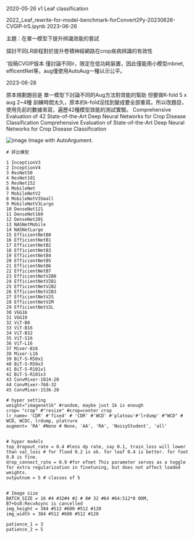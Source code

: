 2020-05-26 v1 Leaf classification

2022_Leaf_rewrite-for-model-benchmark-forConvert2Py-20230626-CVGIP-lrS.ipynb
2023-06-26

主題：在單一模型下提升辨識效能的嘗試

探討不同LR排程對於提升卷積神經網路在crop疾病辨識的有效性

'投稿CVGIP版本 僅討論不同lr，限定在低功耗裝置，因此僅能用小模型mbnet, efficentNet等，aug僅使用AutoAug一種以示公平。

2023-06-28

原本規劃題目是 單一模型下討論不同的Aug方法對效能的幫助 但要做K-fold 5 x aug 2~4種 訓練時間太久，原本的k-fold沒找到變成要全部重寫。所以改題目，使用先前的數據來寫，遍歷42種模型效能的測試實驗。 Comprehensive Evaluation of 42 State-of-the-Art Deep Neural Networks for Crop Disease Classification Comprehensive Evaluation of State-of-the-Art Deep Neural Networks for Crop Disease Classification

![image](https://github.com/user-attachments/assets/0c6f38a7-4f17-4c01-bae0-78dee044ef00)
Image with AutoArgument.

```
# 評比模型

1 InceptionV3
2 InceptionV4
3 ResNet50
4 ResNet101
5 ResNet152
6 MobileNet
7 MobileNetV2
8 MobileNetV3Small
9 MobileNetV3Large
10 DenseNet121
11 DenseNet169
12 DenseNet201
13 NASNetMobile
14 NASNetLarge
15 EfficientNetB0
16 EfficientNetB1
17 EfficientNetB2
18 EfficientNetB3
19 EfficientNetB4
20 EfficientNetB5
21 EfficientNetB6
22 EfficientNetB7
23 EfficientNetV2B0
24 EfficientNetV2B1
25 EfficientNetV2B2
26 EfficientNetV2B3
27 EfficientNetV2S
28 EfficientNetV2M
29 EfficientNetV2L
30 VGG16
31 VGG19
32 ViT-B8
33 ViT-B16
34 ViT-B32
35 ViT-S16
36 ViT-L16
37 Mixer-B16
38 Mixer-L16
39 BiT-S-R50x1
40 BiT-S-R50x3
41 BiT-S-R101x1
42 BiT-S-R101x3
43 ConvMixer-1024-20
44 ConvMixer-768-32
45 ConvMixer-1536-20
```



```
# hyper setting
weight="imagenet1k" #random, maybe just 1k is enough
crop= "crop" #"resize" #crop=center crop
lr_name= 'CDR' #'fixed' # 'CDR' #'WCD' #'plateau'#'lrdump' #"WCD" # WCD, WCDC, lrdump, platrure
augment= 'RA' #None # None, 'AA', 'RA', 'NoisyStudent', 'all'


# hyper models
top_dropout_rate = 0.4 #less dp rate, say 0.1, train_loss will lower than val_loss # for flood 0.2 is ok. for leaf 0.4 is better. for foot 0.8 is fine.
drop_connect_rate = 0.9 #for efnet This parameter serves as a toggle for extra regularization in finetuning, but does not affect loaded weights.
outputnum = 5 # classes of 5


# Image size
BATCH_SIZE = 16 #4 #32#4 #2 # 8# 32 #64 #64:512*8 OOM, B7+bs8:RecvAsync is cancelled
img_height = 384 #512 #600 #512 #120
img_width = 384 #512 #600 #512 #120

patience_1 = 3
patience_2 = 5
```
